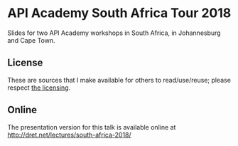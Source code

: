 # API Academy South Africa Tour 2018

Slides for two API Academy workshops in South Africa, in Johannesburg and Cape Town.


## License

These are sources that I make available for others to read/use/reuse; please respect [the licensing](../LICENSE).


## Online

The presentation version for this talk is available online at http://dret.net/lectures/south-africa-2018/
